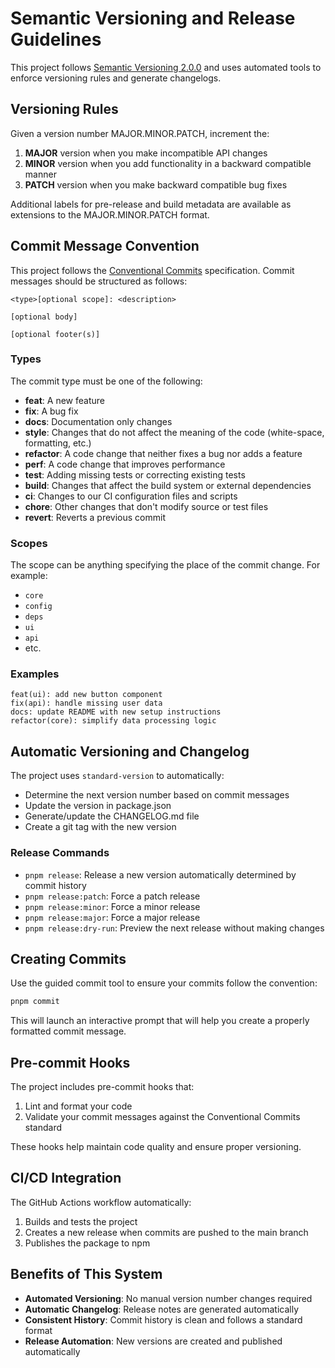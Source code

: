 # Semantic Versioning and Release Guidelines

This project follows [Semantic Versioning 2.0.0](https://semver.org/) and uses automated tools to enforce versioning rules and generate changelogs.

## Versioning Rules

Given a version number MAJOR.MINOR.PATCH, increment the:

1. **MAJOR** version when you make incompatible API changes
2. **MINOR** version when you add functionality in a backward compatible manner
3. **PATCH** version when you make backward compatible bug fixes

Additional labels for pre-release and build metadata are available as extensions to the MAJOR.MINOR.PATCH format.

## Commit Message Convention

This project follows the [Conventional Commits](https://www.conventionalcommits.org/) specification. Commit messages should be structured as follows:

```
<type>[optional scope]: <description>

[optional body]

[optional footer(s)]
```

### Types

The commit type must be one of the following:

- **feat**: A new feature
- **fix**: A bug fix
- **docs**: Documentation only changes
- **style**: Changes that do not affect the meaning of the code (white-space, formatting, etc.)
- **refactor**: A code change that neither fixes a bug nor adds a feature
- **perf**: A code change that improves performance
- **test**: Adding missing tests or correcting existing tests
- **build**: Changes that affect the build system or external dependencies
- **ci**: Changes to our CI configuration files and scripts
- **chore**: Other changes that don't modify source or test files
- **revert**: Reverts a previous commit

### Scopes

The scope can be anything specifying the place of the commit change. For example:
- `core`
- `config`
- `deps`
- `ui`
- `api`
- etc.

### Examples

```
feat(ui): add new button component
fix(api): handle missing user data
docs: update README with new setup instructions
refactor(core): simplify data processing logic
```

## Automatic Versioning and Changelog

The project uses `standard-version` to automatically:
- Determine the next version number based on commit messages
- Update the version in package.json
- Generate/update the CHANGELOG.md file
- Create a git tag with the new version

### Release Commands

- `pnpm release`: Release a new version automatically determined by commit history
- `pnpm release:patch`: Force a patch release
- `pnpm release:minor`: Force a minor release
- `pnpm release:major`: Force a major release
- `pnpm release:dry-run`: Preview the next release without making changes

## Creating Commits

Use the guided commit tool to ensure your commits follow the convention:

```bash
pnpm commit
```

This will launch an interactive prompt that will help you create a properly formatted commit message.

## Pre-commit Hooks

The project includes pre-commit hooks that:
1. Lint and format your code
2. Validate your commit messages against the Conventional Commits standard

These hooks help maintain code quality and ensure proper versioning.

## CI/CD Integration

The GitHub Actions workflow automatically:
1. Builds and tests the project
2. Creates a new release when commits are pushed to the main branch
3. Publishes the package to npm

## Benefits of This System

- **Automated Versioning**: No manual version number changes required
- **Automatic Changelog**: Release notes are generated automatically
- **Consistent History**: Commit history is clean and follows a standard format
- **Release Automation**: New versions are created and published automatically